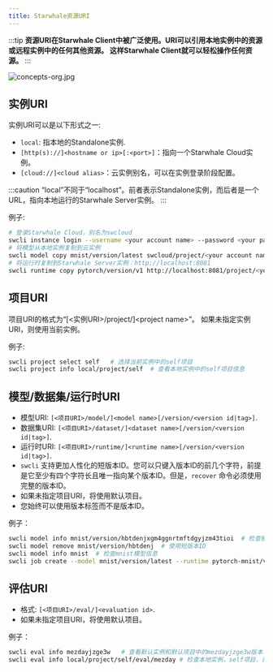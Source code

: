 ```yaml
---
title: Starwhale资源URI
---
```


:::tip
**资源URI在Starwhale Client中被广泛使用。URI可以引用本地实例中的资源或远程实例中的任何其他资源。 这样Starwhale Client就可以轻松操作任何资源。**
:::

![concepts-org.jpg](../img/concepts-org.jpg)

## 实例URI

实例URI可以是以下形式之一:

- `local`: 指本地的Standalone实例.
- `[http(s)://]<hostname or ip>[:<port>]`：指向一个Starwhale Cloud实例。
- `[cloud://]<cloud alias>`：云实例别名，可以在实例登录阶段配置。

:::caution
“local”不同于“localhost”。前者表示Standalone实例，而后者是一个URL，指向本地运行的Starwhale Server实例。
:::

例子:

```bash
# 登录Starwhale Cloud，别名为swcloud
swcli instance login --username <your account name> --password <your password> https://cloud.starwhale.ai --alias swcloud
# 将模型从本地实例复制到云实例
swcli model copy mnist/version/latest swcloud/project/<your account name>/demo
# 将运行时复制到Starwhale Server实例：http://localhost:8081
swcli runtime copy pytorch/version/v1 http://localhost:8081/project/<your account name>/demo
```

## 项目URI

项目URI的格式为“[<实例URI>/project/]&lt;project name>”。 如果未指定实例URI，则使用当前实例。

例子:

```bash
swcli project select self   # 选择当前实例中的self项目
swcli project info local/project/self  # 查看本地实例中的self项目信息
```

## 模型/数据集/运行时URI

- 模型URI: `[<项目URI>/model/]<model name>[/version/<version id|tag>]`.
- 数据集URI: `[<项目URI>/dataset/]<dataset name>[/version/<version id|tag>]`.
- 运行时URI: `[<项目URI>/runtime/]<runtime name>[/version/<version id|tag>]`.
- `swcli` 支持更加人性化的短版本ID。您可以只键入版本ID的前几个字符，前提是它至少有四个字符长且唯一指向某个版本ID。但是，`recover` 命令必须使用完整的版本ID。
- 如果未指定项目URI，将使用默认项目。
- 您始终可以使用版本标签而不是版本ID。

例子：

```bash
swcli model info mnist/version/hbtdenjxgm4ggnrtmftdgyjzm43tioi  # 检查模型信息，模型名称：mnist，版本：hbtdenjxgm4ggnrtmftdgyjzm43tioi
swcli model remove mnist/version/hbtdenj  # 使用短版本ID
swcli model info mnist  # 检查mnist模型信息
swcli job create --model mnist/version/latest --runtime pytorch-mnist/version/latest --dataset mnist/version/latest # 使用版本标签
```

## 评估URI

- 格式: `[<项目URI>/eval/]<evaluation id>`.
- 如果未指定项目URI，将使用默认项目。

例子：

```bash
swcli eval info mezdayjzge3w   # 查看默认实例和默认项目中的mezdayjzge3w版本
swcli eval info local/project/self/eval/mezday # 检查本地实例，self项目，评估id:mezday
```
